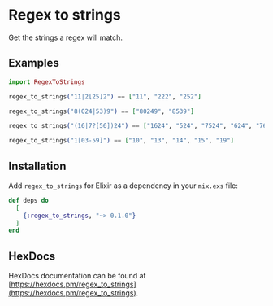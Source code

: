 # Regex to strings

Get the strings a regex will match.

## Examples

```elixir
import RegexToStrings

regex_to_strings("11|2[25]2") == ["11", "222", "252"]

regex_to_strings("8(024|53)9") == ["80249", "8539"]

regex_to_strings("(16|7?[56])24") == ["1624", "524", "7524", "624", "7624"]

regex_to_strings("1[03-59]") == ["10", "13", "14", "15", "19"]
```

## Installation

Add `regex_to_strings` for Elixir as a dependency in your `mix.exs` file:

```elixir
def deps do
  [
    {:regex_to_strings, "~> 0.1.0"}
  ]
end
```

## HexDocs

HexDocs documentation can be found at [https://hexdocs.pm/regex_to_strings](https://hexdocs.pm/regex_to_strings).
